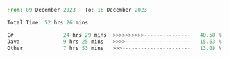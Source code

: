 <!--<div align=center><img src="https://leetcard.jacoblin.cool/CalvinWan0101"></div>-->

<!--START_SECTION:waka-->

```rust
From: 09 December 2023 - To: 16 December 2023

Total Time: 52 hrs 26 mins

C#                24 hrs 29 mins  >>>>>>>>>>---------------   40.58 %
Java              9 hrs 25 mins   >>>>---------------------   15.63 %
Other             7 hrs 53 mins   >>>----------------------   13.08 %
```

<!--END_SECTION:waka-->
